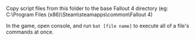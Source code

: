Copy script files from this folder to the base Fallout 4 directory
(eg: C:\Program Files (x86)\Steam\steamapps\common\Fallout 4)

In the game, open console, and run `bat [file name]` to execute all of a file's commands at once.